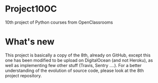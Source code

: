 # Project10OC
10th project of Python courses from OpenClassrooms

# What's new
This project is basically a copy of the 8th, already on GitHub, except this one has been modified to be upload on DigitalOcean (and not Heroku), as well as implementing few other stuff (Travis, Sentry ....). For a better understanding of the evolution of source code, please look at the 8th project repository. 
